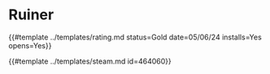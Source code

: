 # Ruiner

{{#template ../templates/rating.md status=Gold date=05/06/24 installs=Yes opens=Yes}}

{{#template ../templates/steam.md id=464060}}